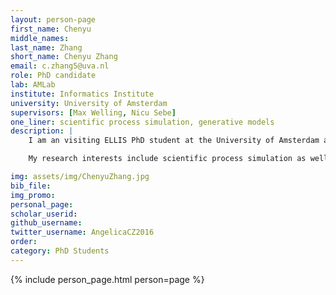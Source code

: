```yaml
---
layout: person-page
first_name: Chenyu
middle_names: 
last_name: Zhang
short_name: Chenyu Zhang
email: c.zhang5@uva.nl
role: PhD candidate
lab: AMLab
institute: Informatics Institute
university: University of Amsterdam
supervisors: [Max Welling, Nicu Sebe]
one_liner: scientific process simulation, generative models
description: |
    I am an visiting ELLIS PhD student at the University of Amsterdam and a member of [AMLab](https://amlab.science.uva.nl/). I am co-supervised by [Prof. Max Welling](https://www.uva.nl/en/profile/w/e/m.welling/m.welling.html) and [Prof. Nicu Sebe](https://disi.unitn.it/~sebe/).

    My research interests include scientific process simulation as well as physical reasoning in generative models.

img: assets/img/ChenyuZhang.jpg
bib_file: 
img_promo: 
personal_page: 
scholar_userid: 
github_username: 
twitter_username: AngelicaCZ2016
order: 
category: PhD Students
---
```


{% include person_page.html person=page %}

